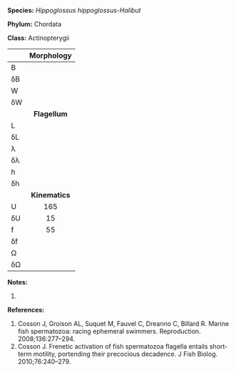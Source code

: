 **Species:** *Hippoglossus hippoglossus-Halibut*

**Phylum:** Chordata

**Class:** Actinopterygii

|    | **Morphology** |
|:-- | :------------: |
| B  |  |
| δB |  |
| W  |  |
| δW |  |
|    | **Flagellum** |
| L  |  |
| δL |  |
| λ  |  |
| δλ |  |
| h  |  |
| δh |  |
|    | **Kinematics** |
| U  | 165 |
| δU | 15 |
| f  | 55 |
| δf |  |
| Ω  |  |
| δΩ |  |

**Notes:**

1.

**References:**

1. Cosson J, Groison AL, Suquet M, Fauvel C, Dreanno C, Billard R.  Marine fish spermatozoa:  racing ephemeral swimmers.  Reproduction. 2008;136:277–294.
1. Cosson J.  Frenetic activation of fish spermatozoa flagella entails short-term motility, portending their precocious decadence.  J Fish Biolog. 2010;76:240–279.
